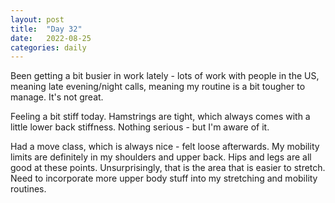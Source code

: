 ```yaml
---
layout: post
title:  "Day 32"
date:   2022-08-25
categories: daily
---
```

Been getting a bit busier in work lately - lots of work with people in the US, meaning late evening/night calls, meaning my routine is a bit tougher to manage. It's not great.

Feeling a bit stiff today. Hamstrings are tight, which always comes with a little lower back stiffness. Nothing serious - but I'm aware of it.

Had a move class, which is always nice - felt loose afterwards. My mobility limits are definitely in my shoulders and upper back. Hips and legs are all good at these points. Unsurprisingly, that is the area that is easier to stretch. Need to incorporate more upper body stuff into my stretching and mobility routines. 